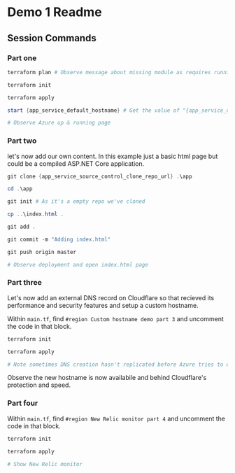 # Demo 1 Readme

## Session Commands

### Part one

```powershell
terraform plan # Observe message about missing module as requires running init first

terraform init

terraform apply

start {app_service_default_hostname} # Get the value of "{app_service_default_hostname}" from the output of running `terraform apply` above

# Observe Azure up & running page
```

### Part two

let's now add our own content. In this example just a basic html page but could be a compiled ASP.NET Core application.

```powershell
git clone {app_service_source_control_clone_repo_url} .\app

cd .\app

git init # As it's a empty repo we've cloned

cp ..\index.html .

git add .

git commit -m "Adding index.html"

git push origin master

# Observe deployment and open index.html page
```

### Part three

Let's now add an external DNS record on Cloudflare so that recieved its performance and security features and setup a custom hostname.

Within `main.tf`, find `#region Custom hostname demo part 3` and uncomment the code in that block.

```powershell
terraform init

terraform apply

# Note sometimes DNS creation hasn't replicated before Azure tries to query the DNS, so may need to run apply twice in this case
```

Observe the new hostname is now availabile and behind Cloudflare's protection and speed.

### Part four

Within `main.tf`, find `#region New Relic monitor part 4` and uncomment the code in that block.

```powershell
terraform init

terraform apply

# Show New Relic monitor
```